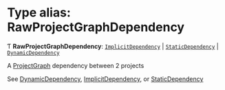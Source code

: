 # Type alias: RawProjectGraphDependency

Ƭ **RawProjectGraphDependency**: [`ImplicitDependency`](../../reference/core-api/devkit/documents/ImplicitDependency) \| [`StaticDependency`](../../reference/core-api/devkit/documents/StaticDependency) \| [`DynamicDependency`](../../reference/core-api/devkit/documents/DynamicDependency)

A [ProjectGraph](../../reference/core-api/devkit/documents/ProjectGraph) dependency between 2 projects

See [DynamicDependency](../../reference/core-api/devkit/documents/DynamicDependency), [ImplicitDependency](../../reference/core-api/devkit/documents/ImplicitDependency), or [StaticDependency](../../reference/core-api/devkit/documents/StaticDependency)
